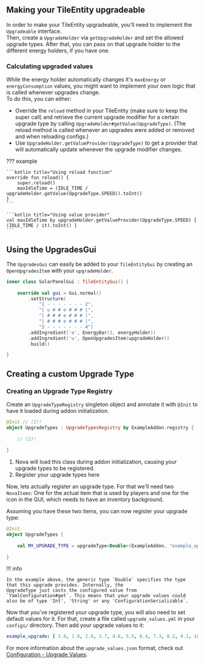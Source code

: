 ## Making your TileEntity upgradeable

In order to make your TileEntity upgradeable, you'll need to implement the `Upgradeable` interface.  
Then, create a `UpgradeHolder` via `getUpgradeHolder` and set the allowed upgrade types. After that, you can pass on that
upgrade holder to the different energy holders, if you have one.

### Calculating upgraded values

While the energy holder automatically changes it's `maxEnergy` or `energyConsumption` values, you might want to implement
your own logic that is called whenever upgrades change.  
To do this, you can either:

* Override the `reload` method in your TileEntity (make sure to keep the super call) and retrieve the current upgrade modifier
  for a certain upgrade type by calling `UpgradeHolder#getValue(UpgradeType)`. (The reload method is called whenever an
  upgrades were added or removed and when reloading configs.)
* Use `UpgradeHolder.getValueProvider(UpgradeType)` to get a provider that will automatically update whenever the upgrade modifier
  changes.

??? example

    ```kotlin title="Using reload function"
    override fun reload() {
        super.reload()
        maxIdleTime = (IDLE_TIME / upgradeHolder.getValue(UpgradeType.SPEED)).toInt()
    }
    ```

    ```kotlin title="Using value provider"
    val maxIdleTime by upgradeHolder.getValueProvider(UpgradeType.SPEED) { (IDLE_TIME / it).toInt() }
    ```

## Using the UpgradesGui

The `UpgradesGui` can easily be added to your `TileEntityGui` by creating an `OpenUpgradesItem` with your `upgradeHolder`.

```kotlin
inner class SolarPanelGui : TileEntityGui() {
    
    override val gui = Gui.normal()
        .setStructure(
            "1 - - - - - - - 2",
            "| u # # e # # # |",
            "| # # # e # # # |",
            "| # # # e # # # |",
            "3 - - - - - - - 4")
        .addIngredient('e', EnergyBar(3, energyHolder))
        .addIngredient('u', OpenUpgradesItem(upgradeHolder))
        .build()

}
```

## Creating a custom Upgrade Type

### Creating an Upgrade Type Registry

Create an `UpgradeTypeRegistry` singleton object and annotate it with `@Init` to have it loaded during addon initialization.

```kotlin
@Init // (1)!
object UpgradeTypes : UpgradeTypesRegistry by ExampleAddon.registry {
    
    // (2)!
    
}
```

1. Nova will load this class during addon initialization, causing your upgrade types to be registered.
2. Register your upgrade types here

Now, lets actually register an upgrade type. For that we'll need two `NovaItems`:
One for the actual item that is used by players and one for the icon in the GUI, which needs to have an inventory background.

Assuming you have these two items, you can now register your upgrade type:

```kotlin
@Init
object UpgradeTypes {
    
    val MY_UPGRADE_TYPE = upgradeType<Double>(ExampleAddon, "example_upgrade", Items.EXAMPLE_UPGRADE, Items.GUI_EXAMPLE_UPGRADE)
    
}
```

!!! info

    In the example above, the generic type `Double` specifies the type that this upgrade provides. Internally, the
    UpgradeType just casts the configured value from `YamlConfiguration#get`. This means that your upgrade values could
    also be of type 'Int', 'String' or any 'ConfigurationSerializable`.

Now that you've registered your upgrade type, you will also need to set default values for it. For that, create a file
called `upgrade_values.yml` in your `configs/` directory. Then add your upgrade values to it:

```yaml title="upgrade_values.json"
example_upgrade: [ 1.0, 1.9, 2.8, 3.7, 4.6, 5.5, 6.4, 7.3, 8.2, 9.1, 10.0 ]
```

For more information about the `upgrade_values.json` format, check out
[Configuration - Upgrade Values](../../../admin/configuration.md#upgrade-values).